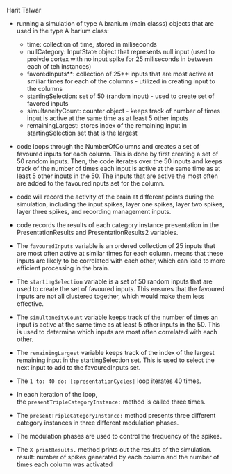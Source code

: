 Harit Talwar

- running a simulation of type A branium (main classs)
objects that are used in the type A barium class:
	- time: collection of time, stored in miliseconds
	- nullCategory: InputState object that represents null input (used to proivde cortex with no input spike for 25 miliseconds in between each of teh instances)
	- favoredInputs**: collection of 25** inputs that are most active at smiliar times for each of the columns - utilized in creating input to the columns
	- startingSelection: set of 50 (random input) - used to create set of favored inputs
	- simultaneityCount: counter object - keeps track of number of times input is active at the same time as at least 5 other inputs
	- remainingLargest: stores index of the remaining input in startingSelection set that is the largest
- code loops through the NumberOfColumns and creates a set of favoured inputs for each column. This is done by first creating a set of 50 random inputs. Then, the code iterates over the 50 inputs and keeps track of the number of times each input is active at the same time as at least 5 other inputs in the 50. The inputs that are active the most often are added to the favouredInputs set for the column.

- code will record the activity of the brain at different points during the simulation, including the input spikes, layer one spikes, layer two spikes, layer three spikes, and recording management inputs.

- code records the results of each category instance presentation in the PresentationResults and PresentationResults2 variables.

-   The `favouredInputs` variable is an ordered collection of 25 inputs that are most often active at similar times for each column. means that these inputs are likely to be correlated with each other, which can lead to more efficient processing in the brain.
-   The `startingSelection` variable is a set of 50 random inputs that are used to create the set of favoured inputs. This ensures that the favoured inputs are not all clustered together, which would make them less effective.
-   The `simultaneityCount` variable keeps track of the number of times an input is active at the same time as at least 5 other inputs in the 50. This is used to determine which inputs are most often correlated with each other.
-   The `remainingLargest` variable keeps track of the index of the largest remaining input in the startingSelection set. This is used to select the next input to add to the favouredInputs set.
-   The `1 to: 40 do: [:presentationCycles|` loop iterates 40 times.
-   In each iteration of the loop, the `presentTripleCategoryInstance:` method is called three times.
-   The `presentTripleCategoryInstance:` method presents three different category instances in three different modulation phases.
-   The modulation phases are used to control the frequency of the spikes. 
-   The `X printResults.` method prints out the results of the simulation.
result:
number of spikes generated by each column and the number of times each column was activated
